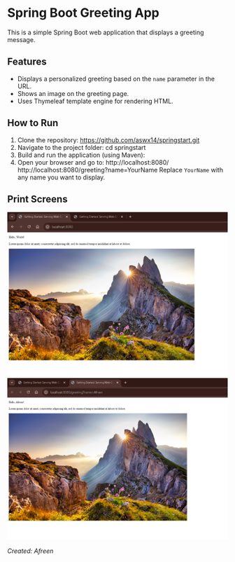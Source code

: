 # Spring Boot Greeting App
This is a simple Spring Boot web application that displays a greeting message.

## Features
- Displays a personalized greeting based on the `name` parameter in the URL.
- Shows an image on the greeting page.
- Uses Thymeleaf template engine for rendering HTML.

## How to Run
1. Clone the repository:
   https://github.com/aswx14/springstart.git
2. Navigate to the project folder:
  cd springstart
3. Build and run the application (using Maven):
4. Open your browser and go to:
  http://localhost:8080/
  http://localhost:8080/greeting?name=YourName
    Replace `YourName` with any name you want to display.

## Print Screens
![Default Screen](screenshots/app1.png)
![Screen with Parameter](screenshots/app2.png)

*Created: Afreen*
